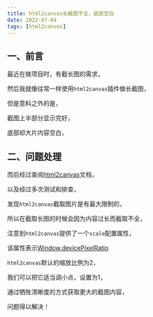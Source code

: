 ```yaml
---
title: html2canvas长截图不全，底部空白
date: 2022-07-04
tags: [html2canvas]
---
```


## 一、前言

最近在做项目时，有截长图的需求，

然后我就像往常一样使用`html2canvas`插件做长截图，

但是意料之外的是，

截图上半部分显示完好，

底部却大片内容空白，

<!-- more -->

## 二、问题处理

而后经过查阅[html2canvas](https://github.com/niklasvh/html2canvas)文档，

以及经过多次测试和排查，

发现`html2canvas`截取图片是有最大限制的，

所以在截取长图的时候会因为内容过长而截取不全，

注意到`html2canvas`提供了一个`scale`配置属性，

该属性表示[Window.devicePixelRatio](https://developer.mozilla.org/zh-CN/docs/Web/API/Window/devicePixelRatio)

`html2canvas`默认的缩放比例为2，

我们可以把它适当调小点，设置为1，

通过牺牲清晰度的方式获取更大的截图内容，

问题得以解决！
